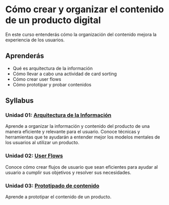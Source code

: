 # Cómo crear y organizar el contenido de un producto digital

En este curso entenderás cómo la organización del contenido mejora la
experiencia de los usuarios.

## Aprenderás

- Qué es arquitectura de la información
- Cómo llevar a cabo una actividad de card sorting
- Cómo crear user flows
- Cómo prototipar y probar contenidos

## Syllabus

### Unidad 01: [Arquitectura de la Información](00-arquitectura-de-la-informacion)

Aprende a organizar la información y contenido del producto de una manera
eficiente y relevante para el usuario. Conoce técnicas y herramientas que te
ayudarán a entender mejor los modelos mentales de los usuarios al utilizar un
producto.

### Unidad 02: [User Flows](01-user-flows)

Conoce cómo crear flujos de usuario que sean eficientes para ayudar al usuario
a cumplir sus objetivos y resolver sus necesidades.

### Unidad 03: [Prototipado de contenido](02-prototipado-de-contenido)

Aprende a prototipar el contenido de un producto.